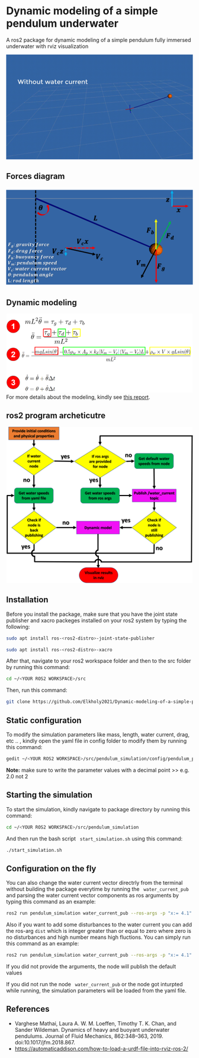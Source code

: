 # Dynamic modeling of a simple pendulum underwater

A ros2 package for dynamic modeling of a simple pendulum fully immersed underwater with rviz visualization


![](https://github.com/Elkholy2021/pendulum_simulation/blob/main/pendulum.gif)

## Forces diagram ##
![](https://github.com/Elkholy2021/pendulum_simulation/blob/main/forces.png)
## Dynamic modeling ##
![](https://github.com/Elkholy2021/pendulum_simulation/blob/main/modeling.PNG)
For more details about the modeling, kindly see [this report](https://github.com/Elkholy2021/pendulum_simulation/blob/main/modeling_details.pdf).

## ros2 program archeticutre ##
![](https://github.com/Elkholy2021/pendulum_simulation/blob/main/architecture.png)




## Installation ##
Before you install the package, make sure that you have the joint state publisher and xacro packeges installed on your ros2 system by typing the following:
```bash
sudo apt install ros-<ros2-distro>-joint-state-publisher
```
```bash
sudo apt install ros-<ros2-distro>-xacro
```

After that, navigate to your ros2 workspace folder and then to the src folder by running this command:

```bash
cd ~/<YOUR ROS2 WORKSPACE>/src
```

Then, run this command:

```bash
git clone https://github.com/Elkholy2021/Dynamic-modeling-of-a-simple-pendulum-undrerwater.git
```

## Static configuration ##
To modify the simulation parameters like mass, length, water current, drag, etc .. , kindly open the yaml file in config folder to modify them by running this command:
```bash
gedit ~/<YOUR ROS2 WORKSPACE>/src/pendulum_simulation/config/pendulum_params.yaml
```
**Note:** make sure to write the parameter values with a decimal point >> e.g. 2.0 not 2


## Starting the simulation ##
To start the simulation, kindly navigate to package directory by running this command:
```bash
cd ~/<YOUR ROS2 WORKSPACE>/src/pendulum_simulation
```
And then run the bash script ``` start_simulation.sh``` using this command:
```bash
./start_simulation.sh
```

## Configuration on the fly ##
You can also change the water current vector directrly from the terminal without building the package everytime by running the ``` water_current_pub``` and parsing the water current vector components as ros arguments by typing this command as an example:
```bash
ros2 run pendulum_simulation water_current_pub --ros-args -p "x:= 4.1" -p "y:=0.0" -p "z:=-2.1"
```
Also if you want to add some disturbances to the water current you can add the ros-arg ``` dist ``` which is integer greater than or equal to zero where zero is no disturbances and high number means high fluctions. You can simply run this command as an example:
```bash
ros2 run pendulum_simulation water_current_pub --ros-args -p "x:= 4.1" -p "y:=0.0" -p "z:=-2.1" -p "dist:=15"
```
If you did not provide the arguments, the node will publish the default values

If you did not run the node ``` water_current_pub``` or  the node got inturpted while running, the simulation parameters will be loaded from the yaml file. 


## References ##
- Varghese Mathai, Laura A. W. M. Loeffen, Timothy T. K. Chan, and Sander Wildeman. Dynamics of heavy and buoyant underwater pendulums. Journal of Fluid Mechanics, 862:348–363, 2019. doi:10.1017/jfm.2018.867.
- https://automaticaddison.com/how-to-load-a-urdf-file-into-rviz-ros-2/

